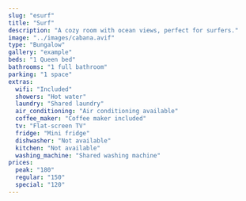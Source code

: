 ```yaml
---
slug: "esurf"
title: "Surf"
description: "A cozy room with ocean views, perfect for surfers."
image: "../images/cabana.avif"
type: "Bungalow"
gallery: "example"
beds: "1 Queen bed"
bathrooms: "1 full bathroom"
parking: "1 space"
extras:
  wifi: "Included"
  showers: "Hot water"
  laundry: "Shared laundry"
  air_conditioning: "Air conditioning available"
  coffee_maker: "Coffee maker included"
  tv: "Flat-screen TV"
  fridge: "Mini fridge"
  dishwasher: "Not available"
  kitchen: "Not available"
  washing_machine: "Shared washing machine"
prices:
  peak: "180"
  regular: "150"
  special: "120"
---
```

